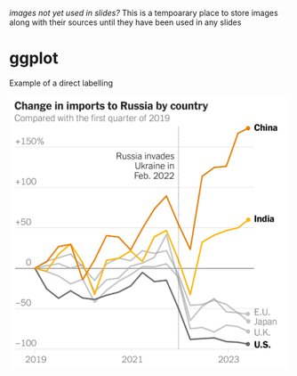 *images not yet used in slides?* This is a tempoarary place to store images along with their sources until they have been used in any slides

# ggplot

Example of a direct labelling

![Source: Silverado Policy Accelerator, Global Trade Tracker, UN Comtrade, ASEANstats, and national statistics offices \| Data through the third quarter of 2023. \| By Ashley Wu/NYT](direct_labelling_example.png)
